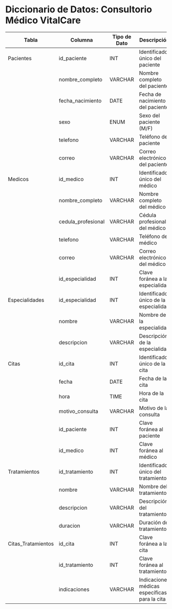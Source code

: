 # Diccionario de Datos: Consultorio Médico VitalCare

| Tabla                | Columna            | Tipo de Dato | Descripción                                      |
|----------------------|--------------------|--------------|--------------------------------------------------|
| Pacientes            | id_paciente        | INT          | Identificador único del paciente                  |
|                      | nombre_completo    | VARCHAR      | Nombre completo del paciente                      |
|                      | fecha_nacimiento   | DATE         | Fecha de nacimiento del paciente                  |
|                      | sexo               | ENUM         | Sexo del paciente (M/F)                           |
|                      | telefono           | VARCHAR      | Teléfono del paciente                             |
|                      | correo             | VARCHAR      | Correo electrónico del paciente                   |
| Medicos              | id_medico          | INT          | Identificador único del médico                    |
|                      | nombre_completo    | VARCHAR      | Nombre completo del médico                        |
|                      | cedula_profesional | VARCHAR      | Cédula profesional del médico                     |
|                      | telefono           | VARCHAR      | Teléfono del médico                               |
|                      | correo             | VARCHAR      | Correo electrónico del médico                     |
|                      | id_especialidad    | INT          | Clave foránea a la especialidad                   |
| Especialidades       | id_especialidad    | INT          | Identificador único de la especialidad            |
|                      | nombre             | VARCHAR      | Nombre de la especialidad                         |
|                      | descripcion        | VARCHAR      | Descripción de la especialidad                    |
| Citas                | id_cita            | INT          | Identificador único de la cita                    |
|                      | fecha              | DATE         | Fecha de la cita                                  |
|                      | hora               | TIME         | Hora de la cita                                   |
|                      | motivo_consulta    | VARCHAR      | Motivo de la consulta                             |
|                      | id_paciente        | INT          | Clave foránea al paciente                         |
|                      | id_medico          | INT          | Clave foránea al médico                           |
| Tratamientos         | id_tratamiento     | INT          | Identificador único del tratamiento               |
|                      | nombre             | VARCHAR      | Nombre del tratamiento                            |
|                      | descripcion        | VARCHAR      | Descripción del tratamiento                       |
|                      | duracion           | VARCHAR      | Duración del tratamiento                          |
| Citas_Tratamientos   | id_cita            | INT          | Clave foránea a la cita                           |
|                      | id_tratamiento     | INT          | Clave foránea al tratamiento                      |
|                      | indicaciones       | VARCHAR      | Indicaciones médicas específicas para la cita     |

